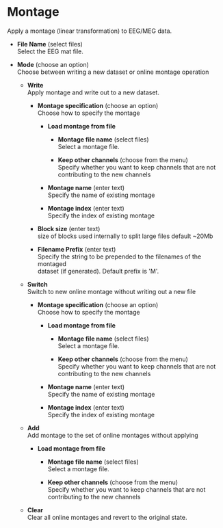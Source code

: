 # Montage  
Apply a montage (linear transformation) to EEG/MEG data.   

* **File Name** (select files)  
Select the EEG mat file.   

* **Mode** (choose an option)  
Choose between writing a new dataset or online montage operation   

    * **Write**   
    Apply montage and write out to a new dataset.   

        * **Montage specification** (choose an option)  
        Choose how to specify the montage   

            * **Load montage from file**   


                * **Montage file name** (select files)  
                Select a montage file.   

                * **Keep other channels** (choose from the menu)  
                Specify whether you want to keep channels that are not contributing to the new channels   

            * **Montage name** (enter text)  
            Specify the name of existing montage   

            * **Montage index** (enter text)  
            Specify the index of existing montage   

        * **Block size** (enter text)  
        size of blocks used internally to split large files default ~20Mb   

        * **Filename Prefix** (enter text)  
        Specify the string to be prepended to the filenames of the montaged    
        dataset (if generated). Default prefix is 'M'.   

    * **Switch**   
    Switch to new online montage without writing out a new file   

        * **Montage specification** (choose an option)  
        Choose how to specify the montage   

            * **Load montage from file**   


                * **Montage file name** (select files)  
                Select a montage file.   

                * **Keep other channels** (choose from the menu)  
                Specify whether you want to keep channels that are not contributing to the new channels   

            * **Montage name** (enter text)  
            Specify the name of existing montage   

            * **Montage index** (enter text)  
            Specify the index of existing montage   

    * **Add**   
    Add montage to the set of online montages without applying   

        * **Load montage from file**   


            * **Montage file name** (select files)  
            Select a montage file.   

            * **Keep other channels** (choose from the menu)  
            Specify whether you want to keep channels that are not contributing to the new channels   

    * **Clear**   
    Clear all online montages and revert to the original state.   
